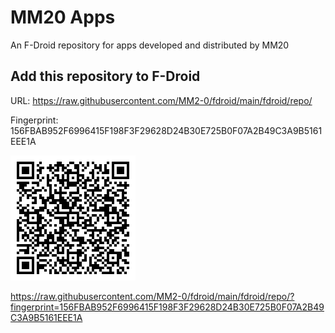 # MM20 Apps
An F-Droid repository for apps developed and distributed by MM20

## Add this repository to F-Droid

URL: https://raw.githubusercontent.com/MM2-0/fdroid/main/fdroid/repo/

Fingerprint: 156FBAB952F6996415F198F3F29628D24B30E725B0F07A2B49C3A9B5161EEE1A

![qr code](qrcode.png)

https://raw.githubusercontent.com/MM2-0/fdroid/main/fdroid/repo/?fingerprint=156FBAB952F6996415F198F3F29628D24B30E725B0F07A2B49C3A9B5161EEE1A
